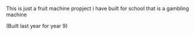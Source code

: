 This is just a fruit machine propject i have built for school that is a gambling machine

(Built last year for year 9)
